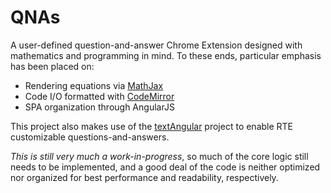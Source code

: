 # QNAs

A user-defined question-and-answer Chrome Extension designed with mathematics and programming in mind. To these ends, particular emphasis has been placed on: 
* Rendering equations via [MathJax](https://www.mathjax.org/)
* Code I/O formatted with [CodeMirror](https://codemirror.net/)
* SPA organization through AngularJS

This project also makes use of the [textAngular](https://github.com/fraywing/textAngular) project to enable RTE customizable questions-and-answers.

*This is still very much a work-in-progress*, so much of the core logic still needs to be implemented, and a good deal of the code is neither optimized nor organized for best performance and readability, respectively.

